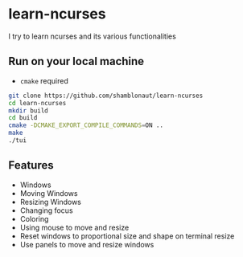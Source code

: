 # learn-ncurses

I try to learn ncurses and its various functionalities

## Run on your local machine

- `cmake` required

```bash
git clone https://github.com/shamblonaut/learn-ncurses
cd learn-ncurses
mkdir build
cd build
cmake -DCMAKE_EXPORT_COMPILE_COMMANDS=ON ..
make
./tui
```

## Features

- Windows
- Moving Windows
- Resizing Windows
- Changing focus
- Coloring
- Using mouse to move and resize
- Reset windows to proportional size and shape on terminal resize
- Use panels to move and resize windows